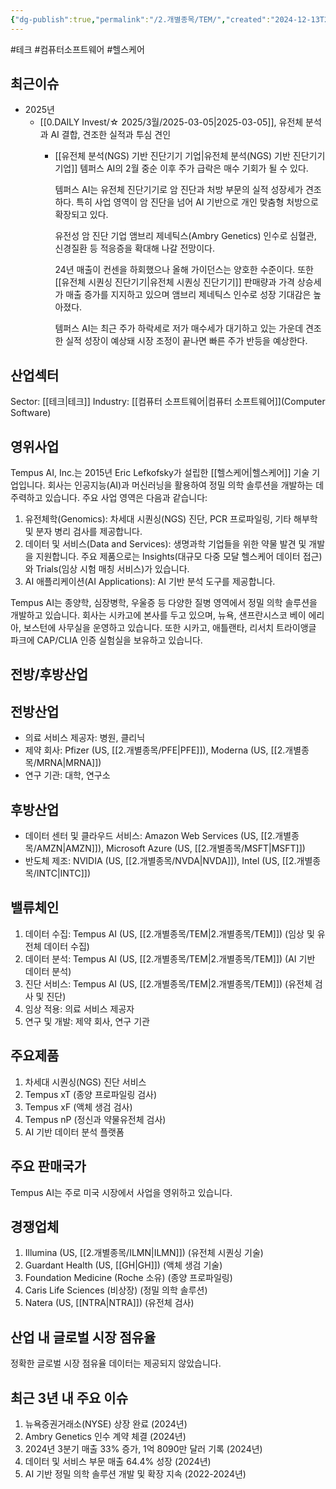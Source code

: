 ```yaml
---
{"dg-publish":true,"permalink":"/2.개별종목/TEM/","created":"2024-12-13T21:48:45.734+09:00","updated":"2025-06-03T20:06:01.559+09:00"}
---
```


#테크 #컴퓨터소프트웨어 #헬스케어 


##  최근이슈

- 2025년
	- [[0.DAILY Invest/☆ 2025/3월/2025-03-05\|2025-03-05]], 유전체 분석과 AI 결합, 견조한 실적과 투심 견인
		- [[유전체 분석(NGS) 기반 진단기기 기업\|유전체 분석(NGS) 기반 진단기기 기업]] 템퍼스 AI의 2월 중순 이후 주가 급락은 매수 기회가 될 수 있다. 
		  
		  템퍼스 AI는 유전체 진단기기로 암 진단과 처방 부문의 실적 성장세가 견조하다. 특히 사업 영역이 암 진단을 넘어 AI 기반으로 개인 맞춤형 처방으로 확장되고 있다. 
		  
		  유전성 암 진단 기업 앰브리 제네틱스(Ambry Genetics) 인수로 심혈관, 신경질환 등 적응증을 확대해 나갈 전망이다. 
		  
		  24년 매출이 컨센을 하회했으나 올해 가이던스는 양호한 수준이다. 또한 [[유전체 시퀀싱 진단기기\|유전체 시퀀싱 진단기기]] 판매량과 가격 상승세가 매출 증가를 지지하고 있으며 앰브리 제네틱스 인수로 성장 기대감은 높아졌다. 
		  
		  템퍼스 AI는 최근 주가 하락세로 저가 매수세가 대기하고 있는 가운데 견조한 실적 성장이 예상돼 시장 조정이 끝나면 빠른 주가 반등을 예상한다.



## 산업섹터

Sector: [[테크\|테크]]
Industry: [[컴퓨터 소프트웨어\|컴퓨터 소프트웨어]](Computer Software)

## 영위사업

Tempus AI, Inc.는 2015년 Eric Lefkofsky가 설립한 [[헬스케어\|헬스케어]] 기술 기업입니다. 회사는 인공지능(AI)과 머신러닝을 활용하여 정밀 의학 솔루션을 개발하는 데 주력하고 있습니다. 주요 사업 영역은 다음과 같습니다:

1. 유전체학(Genomics): 차세대 시퀀싱(NGS) 진단, PCR 프로파일링, 기타 해부학 및 분자 병리 검사를 제공합니다.
2. 데이터 및 서비스(Data and Services): 생명과학 기업들을 위한 약물 발견 및 개발을 지원합니다. 주요 제품으로는 Insights(대규모 다중 모달 헬스케어 데이터 접근)와 Trials(임상 시험 매칭 서비스)가 있습니다.
3. AI 애플리케이션(AI Applications): AI 기반 분석 도구를 제공합니다.

Tempus AI는 종양학, 심장병학, 우울증 등 다양한 질병 영역에서 정밀 의학 솔루션을 개발하고 있습니다. 회사는 시카고에 본사를 두고 있으며, 뉴욕, 샌프란시스코 베이 에리아, 보스턴에 사무실을 운영하고 있습니다. 또한 시카고, 애틀랜타, 리서치 트라이앵글 파크에 CAP/CLIA 인증 실험실을 보유하고 있습니다.

## 전방/후방산업

## 전방산업

- 의료 서비스 제공자: 병원, 클리닉
- 제약 회사: Pfizer (US, [[2.개별종목/PFE\|PFE]]), Moderna (US, [[2.개별종목/MRNA\|MRNA]])
- 연구 기관: 대학, 연구소

## 후방산업

- 데이터 센터 및 클라우드 서비스: Amazon Web Services (US, [[2.개별종목/AMZN\|AMZN]]), Microsoft Azure (US, [[2.개별종목/MSFT\|MSFT]])
- 반도체 제조: NVIDIA (US, [[2.개별종목/NVDA\|NVDA]]), Intel (US, [[2.개별종목/INTC\|INTC]])

## 밸류체인

1. 데이터 수집: Tempus AI (US, [[2.개별종목/TEM\|2.개별종목/TEM]]) (임상 및 유전체 데이터 수집)
2. 데이터 분석: Tempus AI (US, [[2.개별종목/TEM\|2.개별종목/TEM]]) (AI 기반 데이터 분석)
3. 진단 서비스: Tempus AI (US, [[2.개별종목/TEM\|2.개별종목/TEM]]) (유전체 검사 및 진단)
4. 임상 적용: 의료 서비스 제공자
5. 연구 및 개발: 제약 회사, 연구 기관

## 주요제품

1. 차세대 시퀀싱(NGS) 진단 서비스
2. Tempus xT (종양 프로파일링 검사)
3. Tempus xF (액체 생검 검사)
4. Tempus nP (정신과 약물유전체 검사)
5. AI 기반 데이터 분석 플랫폼

## 주요 판매국가

Tempus AI는 주로 미국 시장에서 사업을 영위하고 있습니다.

## 경쟁업체

1. Illumina (US, [[2.개별종목/ILMN\|ILMN]]) (유전체 시퀀싱 기술)
2. Guardant Health (US, [[GH\|GH]]) (액체 생검 기술)
3. Foundation Medicine (Roche 소유) (종양 프로파일링)
4. Caris Life Sciences (비상장) (정밀 의학 솔루션)
5. Natera (US, [[NTRA\|NTRA]]) (유전체 검사)

## 산업 내 글로벌 시장 점유율

정확한 글로벌 시장 점유율 데이터는 제공되지 않았습니다.

## 최근 3년 내 주요 이슈

1. 뉴욕증권거래소(NYSE) 상장 완료 (2024년)
2. Ambry Genetics 인수 계약 체결 (2024년)
3. 2024년 3분기 매출 33% 증가, 1억 8090만 달러 기록 (2024년)
4. 데이터 및 서비스 부문 매출 64.4% 성장 (2024년)
5. AI 기반 정밀 의학 솔루션 개발 및 확장 지속 (2022-2024년)